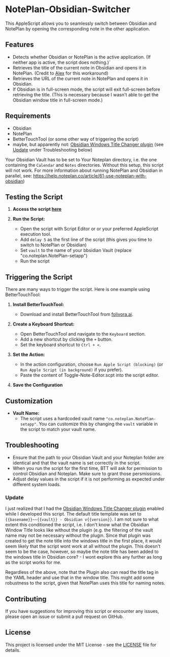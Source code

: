 # NotePlan-Obsidian-Switcher
This AppleScript allows you to seamlessly switch between Obsidian and NotePlan by opening the corresponding note in the other application. 

## Features

- Detects whether Obsidian or NotePlan is the active application. (If neither app is active, the script does nothing.)´
- Retrieves the title of the current note in Obsidian and opens it in NotePlan. (Credit to [Alex](https://alexwlchan.net/2023/obsidian-open-note/) for this workaround) 
- Retrieves the URL of the current note in NotePlan and opens it in Obsidian.
- If Obsidian is in full-screen mode, the script will exit full-screen before retrieving the title. (This is necessary because I wasn't able to get the Obsidian window title in full-screen mode.)

## Requirements

- Obsidian
- NotePlan
- BetterTouchTool (or some other way of triggering the script)
- maybe, but apparently not: [Obsidian Windows Title Changer plugin](https://github.com/jplattel/open-note-to-window-title) (see [Update](README.md#update) under Troubleshooting below)

Your Obsidian Vault has to be set to Your Noteplan directory, i.e. the one containing the `Calendar` and `Notes` directories. Without this setup, this script will not work. For more information about running NotePlan and Obsidian in parallel, see: https://help.noteplan.co/article/61-use-noteplan-with-obsidian)

## Testing the Script

1. **Access the script [here](https://github.com/tophee/Note-Editor-Switcher/blob/main/Toggle-Note-Editor.scpt)**

2. **Run the Script:**
   - Open the script with Script Editor or or your preferred AppleScript execution tool.
   - Add `delay 5` as the first line of the script (this gives you time to switch to NotePlan or Obsidian)
   - Set `vault` to the name of your bbsidian Vault (replace "co.noteplan.NotePlan-setapp")
   - Run the script 

## Triggering the Script

There are many ways to trigger the script. Here is one example using BetterTouchTool:

1. **Install BetterTouchTool:**
   - Download and install BetterTouchTool from [folivora.ai](https://folivora.ai/).

2. **Create a Keyboard Shortcut:**
   - Open BetterTouchTool and navigate to the `Keyboard` section.
   - Add a new shortcut by clicking the `+` button.
   - Set the keyboard shortcut to `Ctrl + <`.

3. **Set the Action:**
   - In the action configuration, choose `Run Apple Script (blocking)` (or `Run Apple Script (in background)` if you prefer).
   - Paste the content of Toggle-Note-Editor.scpt into the script editor.

4. **Save the Configuration**

## Customization

- **Vault Name:**
  - The script uses a hardcoded vault name `"co.noteplan.NotePlan-setapp"`. You can customize this by changing the `vault` variable in the script to match your vault name.

## Troubleshooting

- Ensure that the path to your Obsidian Vault and your Noteplan folder are identical and that the vault name is set correctly in the script. 
- When you run the script for the first time, BTT will ask for permission to control Obsidian and Noteplan. Make sure to grant those persmissions. 
- Adjust delay values in the script if it is not performing as expected under different system loads.

### Update
I just realized that I had the [Obsidian Windows Title Changer plugin](https://github.com/jplattel/open-note-to-window-title) enabled while I developed this script. The default title template was set to `{{basename}}~~{{vault}} - Obsidian v{{version}}`. I am not sure to what extent this conditioned the script, i.e. I don't know what the Obsidian Window Title looks like without the plugin (e.g. the filtering of the vault name may not be necessary without the plugin. Since that plugin was created to get the note title into the windows title in the first place, it would seem likely that the script wont work at all without the plugin. This doesn't seem to be the case, however, so maybe the note title has been added to the windows title in Obsidian core? - I wont explore this any further as long as the script works for me.

Regardless of the above, note that the Plugin also can read the title tag in the YAML header and use that in the window title. This might add some robustness to the script, given that NotePlan uses this title for naming notes.

## Contributing

If you have suggestions for improving this script or encounter any issues, please open an issue or submit a pull request on GitHub.

## License

This project is licensed under the MIT License - see the [LICENSE](LICENSE) file for details.
